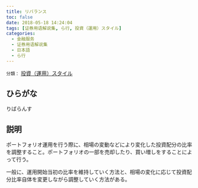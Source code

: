 ```yaml
---
title: リバランス
toc: false
date: 2018-05-18 14:24:04
tags: [证券用语解说集, ら行, 投資（運用）スタイル]
categories:
  - 金融服务
  - 证券用语解说集
  - 日本語
  - ら行
---
```


`分類：` [投資（運用）スタイル](/tags/投資（運用）スタイル/)

## ひらがな

りばらんす

## 説明

ポートフォリオ運用を行う際に、相場の変動などにより変化した投資配分の比率を調整すること。ポートフォリオの一部を売却したり、買い増しをすることによって行う。

一般に、運用開始当初の比率を維持していく方法と、相場の変化に応じて投資配分比率自体を変更しながら調整していく方法がある。

